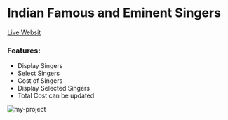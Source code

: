 # Indian Famous and Eminent Singers

[Live Websit](https://suspicious-minsky-f59359.netlify.app/)

### Features:
- Display Singers
- Select Singers
- Cost of Singers
- Display Selected Singers
- Total Cost can be updated

<img src="https://i.ibb.co/m8v8VHk/my-project.png" alt="my-project" border="0">
